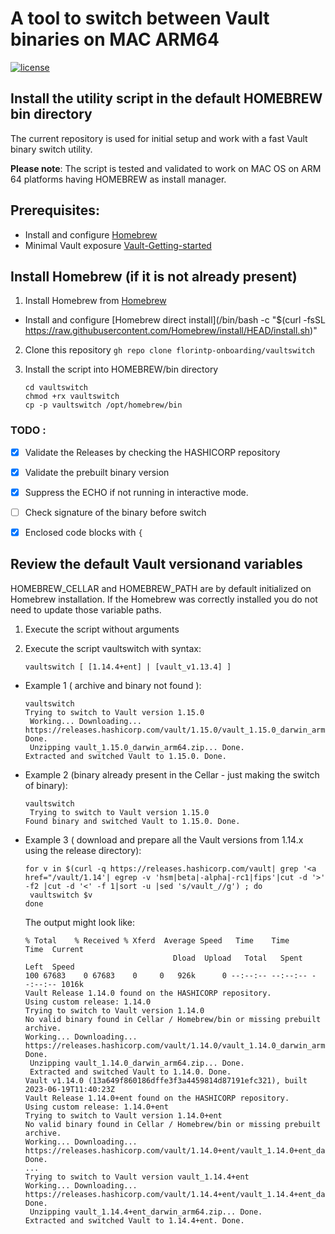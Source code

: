 # A tool to switch between Vault binaries on MAC ARM64
[![license](http://img.shields.io/badge/license-apache_2.0-red.svg?style=flat)](https://github.com/florintp-onboarding/vaultswitch/blob/main/LICENSE)

## Install the utility script in the default HOMEBREW bin directory
The current repository is used for initial setup and work with a fast Vault binary switch utility.

**Please note**: The script is tested and validated to work on MAC OS on ARM 64 platforms having HOMEBREW as install manager.

## Prerequisites:
* Install and configure [Homebrew](https://brew.sh/)
* Minimal Vault exposure [Vault-Getting-started](https://developer.hashicorp.com/vault/tutorials/getting-started/getting-started-install?in=vault%2Fgetting-started)


## Install Homebrew (if it is not already present)
1. Install Homebrew from [Homebrew](https://brew.sh/)
* Install and configure [Homebrew direct install](/bin/bash -c "$(curl -fsSL https://raw.githubusercontent.com/Homebrew/install/HEAD/install.sh)"

2. Clone this repository
   `gh repo clone florintp-onboarding/vaultswitch`
   
4. Install the script into HOMEBREW/bin directory
   ````
   cd vaultswitch
   chmod +rx vaultswitch
   cp -p vaultswitch /opt/homebrew/bin
   ```` 
### TODO :

  - [x] Validate the Releases by checking the HASHICORP repository
  - [x] Validate the prebuilt binary version
  - [x] Suppress the ECHO if not running in interactive mode.
  - [ ] Check signature of the binary before switch
  - [x] Enclosed code blocks with `{`


## Review the default Vault versionand variables
HOMEBREW_CELLAR and HOMEBREW_PATH are by default initialized on Homebrew installation.
If the Homebrew was correctly installed you do not need to update those variable paths.
1. Execute the script without arguments

2. Execute the script vaultswitch with syntax:
   ````
   vaultswitch [ [1.14.4+ent] | [vault_v1.13.4] ]
   ````

- Example 1 ( archive and binary not found ):
   ````
   vaultswitch
   Trying to switch to Vault version 1.15.0
    Working... Downloading... https://releases.hashicorp.com/vault/1.15.0/vault_1.15.0_darwin_arm64.zip Done.
    Unzipping vault_1.15.0_darwin_arm64.zip... Done.
   Extracted and switched Vault to 1.15.0. Done.
   ````

- Example 2 (binary already present in the Cellar - just making the switch of binary):
   ````
   vaultswitch
    Trying to switch to Vault version 1.15.0
   Found binary and switched Vault to 1.15.0. Done.
   ````

- Example 3 ( download and prepare all the Vault versions from 1.14.x using the release directory):
   ````shell
  for v in $(curl -q https://releases.hashicorp.com/vault| grep '<a href="/vault/1.14'| egrep -v 'hsm|beta|-alpha|-rc1|fips'|cut -d '>' -f2 |cut -d '<' -f 1|sort -u |sed 's/vault_//g') ; do
    vaultswitch $v
  done
   ````
   
   The output might look like:
   ````shell
   % Total    % Received % Xferd  Average Speed   Time    Time     Time  Current
                                    Dload  Upload   Total   Spent    Left  Speed
   100 67683    0 67683    0     0   926k      0 --:--:-- --:--:-- --:--:-- 1016k
   Vault Release 1.14.0 found on the HASHICORP repository.
   Using custom release: 1.14.0
   Trying to switch to Vault version 1.14.0
   No valid binary found in Cellar / Homebrew/bin or missing prebuilt archive.
   Working... Downloading... https://releases.hashicorp.com/vault/1.14.0/vault_1.14.0_darwin_arm64.zip
   Done.
    Unzipping vault_1.14.0_darwin_arm64.zip... Done.
    Extracted and switched Vault to 1.14.0. Done.
   Vault v1.14.0 (13a649f860186dffe3f3a4459814d87191efc321), built 2023-06-19T11:40:23Z
   Vault Release 1.14.0+ent found on the HASHICORP repository.
   Using custom release: 1.14.0+ent
   Trying to switch to Vault version 1.14.0+ent
   No valid binary found in Cellar / Homebrew/bin or missing prebuilt archive.
   Working... Downloading... https://releases.hashicorp.com/vault/1.14.0+ent/vault_1.14.0+ent_darwin_arm64.zip
   Done.
   ...
   Trying to switch to Vault version vault_1.14.4+ent
   Working... Downloading... https://releases.hashicorp.com/vault/1.14.4+ent/vault_1.14.4+ent_darwin_arm64.zip Done.
    Unzipping vault_1.14.4+ent_darwin_arm64.zip... Done.
   Extracted and switched Vault to 1.14.4+ent. Done.
  ````
